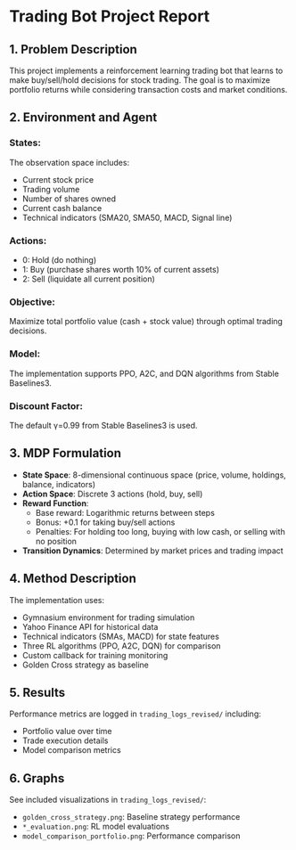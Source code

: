 # Trading Bot Project Report

## 1. Problem Description
This project implements a reinforcement learning trading bot that learns to make buy/sell/hold decisions for stock trading. The goal is to maximize portfolio returns while considering transaction costs and market conditions.

## 2. Environment and Agent

### States:
The observation space includes:
- Current stock price
- Trading volume
- Number of shares owned
- Current cash balance
- Technical indicators (SMA20, SMA50, MACD, Signal line)

### Actions:
- 0: Hold (do nothing)
- 1: Buy (purchase shares worth 10% of current assets)
- 2: Sell (liquidate all current position)

### Objective:
Maximize total portfolio value (cash + stock value) through optimal trading decisions.

### Model:
The implementation supports PPO, A2C, and DQN algorithms from Stable Baselines3.

### Discount Factor:
The default γ=0.99 from Stable Baselines3 is used.

## 3. MDP Formulation
- **State Space**: 8-dimensional continuous space (price, volume, holdings, balance, indicators)
- **Action Space**: Discrete 3 actions (hold, buy, sell)
- **Reward Function**: 
  - Base reward: Logarithmic returns between steps
  - Bonus: +0.1 for taking buy/sell actions
  - Penalties: For holding too long, buying with low cash, or selling with no position
- **Transition Dynamics**: Determined by market prices and trading impact

## 4. Method Description
The implementation uses:
- Gymnasium environment for trading simulation
- Yahoo Finance API for historical data
- Technical indicators (SMAs, MACD) for state features
- Three RL algorithms (PPO, A2C, DQN) for comparison
- Custom callback for training monitoring
- Golden Cross strategy as baseline

## 5. Results
Performance metrics are logged in `trading_logs_revised/` including:
- Portfolio value over time
- Trade execution details
- Model comparison metrics

## 6. Graphs
See included visualizations in `trading_logs_revised/`:
- `golden_cross_strategy.png`: Baseline strategy performance
- `*_evaluation.png`: RL model evaluations
- `model_comparison_portfolio.png`: Performance comparison